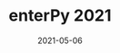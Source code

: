﻿---
title: enterPy 2021 
date: 2021-05-06
location: Online
link: https://www.enterpy.de/python_data_workflows.php
type: conference
---
